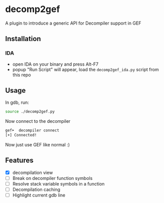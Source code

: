 # decomp2gef
A plugin to introduce a generic API for Decompiler support in GEF

## Installation
### IDA
- open IDA on your binary and press Alt-F7
- popup "Run Script" will appear, load the `decomp2gef_ida.py` script from this repo

## Usage 
In gdb, run:
```bash
source ./decomp2gef.py
```

Now connect to the decompiler
```bash
gef➤  decompiler connect
[+] Connected! 
```

Now just use GEF like normal :)

## Features
- [X] decompilation view
- [ ] Break on decompiler function symbols
- [ ] Resolve stack variable symbols in a function
- [ ] Decompilation caching
- [ ] Highlight current gdb line